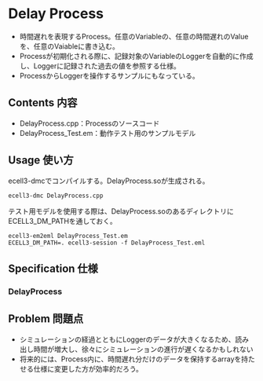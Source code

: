 Delay Process
=============

* 時間遅れを表現するProcess。任意のVariableの、任意の時間遅れのValueを、任意のVaiableに書き込む。
* Processが初期化される際に、記録対象のVariableのLoggerを自動的に作成し、Loggerに記録された過去の値を参照する仕様。
* ProcessからLoggerを操作するサンプルにもなっている。

Contents 内容
-------------

* DelayProcess.cpp：Processのソースコード
* DelayProcess_Test.em：動作テスト用のサンプルモデル

Usage 使い方
------------

ecell3-dmcでコンパイルする。DelayProcess.soが生成される。

    ecell3-dmc DelayProcess.cpp

テスト用モデルを使用する際は、DelayProcess.soのあるディレクトリにECELL3_DM_PATHを通しておく。

    ecell3-em2eml DelayProcess_Test.em
    ECELL3_DM_PATH=. ecell3-session -f DelayProcess_Test.eml

Specification 仕様
------------------

### DelayProcess

Problem 問題点
------------------

* シミュレーションの経過とともにLoggerのデータが大きくなるため、読み出し時間が増大し、徐々にシミュレーションの進行が遅くなるかもしれない
* 将来的には、Process内に、時間遅れ分だけのデータを保持するarrayを持たせる仕様に変更した方が効率的だろう。
